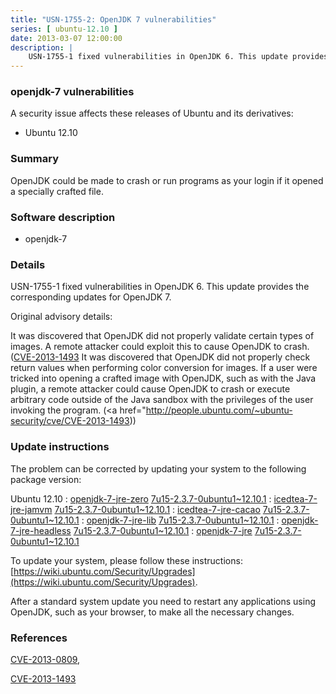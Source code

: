 ```yaml
---
title: "USN-1755-2: OpenJDK 7 vulnerabilities"
series: [ ubuntu-12.10 ]
date: 2013-03-07 12:00:00
description: |
    USN-1755-1 fixed vulnerabilities in OpenJDK 6. This update provides the corresponding updates for OpenJDK 7.
--- 
```

 
### openjdk-7 vulnerabilities

A security issue affects these releases of Ubuntu and its derivatives:

* Ubuntu 12.10

### Summary

OpenJDK could be made to crash or run programs as your login if it opened a specially crafted file. 

### Software description

* openjdk-7 

### Details

USN-1755-1 fixed vulnerabilities in OpenJDK 6. This update provides the corresponding updates for OpenJDK 7.

Original advisory details:

 It was discovered that OpenJDK did not properly validate certain types of images. A remote attacker could exploit this to cause OpenJDK to crash. ([CVE-2013-1493](http://people.ubuntu.com/~ubuntu-security/cve/CVE-2013-0809">CVE-2013-0809</a>) It was discovered that OpenJDK did not properly check return values when performing color conversion for images. If a user were tricked into opening a crafted image with OpenJDK, such as with the Java plugin, a remote attacker could cause OpenJDK to crash or execute arbitrary code outside of the Java sandbox with the privileges of the user invoking the program. (<a href="http://people.ubuntu.com/~ubuntu-security/cve/CVE-2013-1493)) 

### Update instructions

The problem can be corrected by updating your system to the following package version:

Ubuntu 12.10
 : [openjdk-7-jre-zero](https://launchpad.net/ubuntu/+source/openjdk-7) <span> [7u15-2.3.7-0ubuntu1~12.10.1](https://launchpad.net/ubuntu/+source/openjdk-7/7u15-2.3.7-0ubuntu1~12.10.1) </span> 
 : [icedtea-7-jre-jamvm](https://launchpad.net/ubuntu/+source/openjdk-7) <span> [7u15-2.3.7-0ubuntu1~12.10.1](https://launchpad.net/ubuntu/+source/openjdk-7/7u15-2.3.7-0ubuntu1~12.10.1) </span> 
 : [icedtea-7-jre-cacao](https://launchpad.net/ubuntu/+source/openjdk-7) <span> [7u15-2.3.7-0ubuntu1~12.10.1](https://launchpad.net/ubuntu/+source/openjdk-7/7u15-2.3.7-0ubuntu1~12.10.1) </span> 
 : [openjdk-7-jre-lib](https://launchpad.net/ubuntu/+source/openjdk-7) <span> [7u15-2.3.7-0ubuntu1~12.10.1](https://launchpad.net/ubuntu/+source/openjdk-7/7u15-2.3.7-0ubuntu1~12.10.1) </span> 
 : [openjdk-7-jre-headless](https://launchpad.net/ubuntu/+source/openjdk-7) <span> [7u15-2.3.7-0ubuntu1~12.10.1](https://launchpad.net/ubuntu/+source/openjdk-7/7u15-2.3.7-0ubuntu1~12.10.1) </span> 
 : [openjdk-7-jre](https://launchpad.net/ubuntu/+source/openjdk-7) <span> [7u15-2.3.7-0ubuntu1~12.10.1](https://launchpad.net/ubuntu/+source/openjdk-7/7u15-2.3.7-0ubuntu1~12.10.1) </span> 

To update your system, please follow these instructions: [https://wiki.ubuntu.com/Security/Upgrades](https://wiki.ubuntu.com/Security/Upgrades).

After a standard system update you need to restart any applications using OpenJDK, such as your browser, to make all the necessary changes. 

### References

 [CVE-2013-0809](http://people.ubuntu.com/~ubuntu-security/cve/CVE-2013-0809), 

 [CVE-2013-1493](http://people.ubuntu.com/~ubuntu-security/cve/CVE-2013-1493)
 
